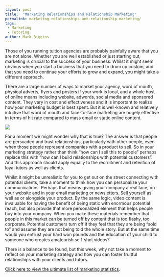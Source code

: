 ```yaml
---
layout: post
title:  "Marketing Relationships and Relationship Marketing"
permalink: marketing-relationships-and-relationship-marketing/
tags:
 - Marketing
 - Tutoring
author: Mark Biggins
---
```

Those of you running tuition agencies are probably painfully aware that you are not alone.
Whether you are well established or just starting out, marketing is crucial to the success of your business.
Whilst it might seem obvious when you start a business that you need to drum up custom, and that you need to
continue your efforts to grow and expand, you might take a different approach.

There are a large number of ways to market your agency, word of mouth, physical adverts, flyers and posters if your
work is local, and a whole host of online means including website, adwords, social media and sponsored content. They
vary in cost and effectiveness and it is important to realize how your marketing budget is best spent. But it is
well-known and relatively intuitive that word of mouth and face-to-face marketing are hugely effective in terms of
hit rate compared to mass email or static online content.

<img src="{{ site.static}}/img/blogs/word-of-mouth-retro.jpg" class="lightboximage" alt-text="Word of mouth is still the most effective way to market your company."/>

For a moment we might wonder why that is true? The answer is that people are persuaded and trust relationships,
particularly with other people, even when those people represent companies with a product to sell.
So in your marketing strategy rather than think “how can I sell this to people” perhaps replace this with
“how can I build relationships with potential customers”. And this approach should apply equally to the recruitment and
retention of loyal tutors as well as clients.

Whilst it might be unrealistic for you to get out on the street connecting with potential clients, take a moment to
think how you can personalize your communications. Perhaps that means giving your company a real face, on your website
and in your email marketing or newsletters. Sell yourself as well as or alongside your product. By the same logic, video
content is invaluable for having the benefit of being static with enormous potential reach, but also provide that more
personalized element that helps people buy into your company. When you make these materials remember that people in this
market can be turned off by content that is too flashy, too corporate. Potential customers turn off if they feel that
they are being “sold to” and assume they are not being told the whole story. But at the same time would you entrust
your hard won pounds and the education of your child to someone who creates amateurish self-shot videos?

There is a balance to be found, but this week, why not take a moment to reflect on your marketing strategy and how you
 can foster fruitful relationships with your clients and tutors.

[Click here to view the ultimate list of marketing statistics](http://www.hubspot.com/marketing-statistics).
